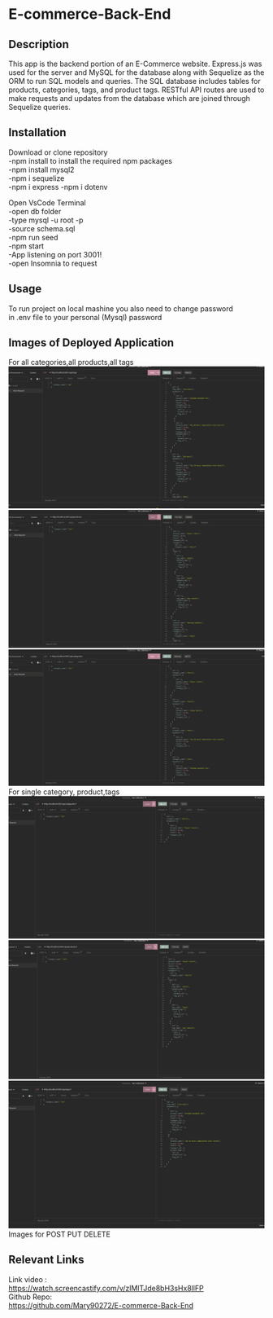 # E-commerce-Back-End
## Description
This app is the backend portion of an E-Commerce website. Express.js was used for the server and MySQL for the database along with Sequelize as the ORM to run SQL models and queries. The SQL database includes tables for products, categories, tags, and product tags. RESTful API routes are used to make requests and updates from the database which are joined through Sequelize queries.

## Installation
Download or clone repository<br>
-npm install to install the required npm packages<br>
-npm install mysql2<br>
-npm i sequelize<br>
-npm i express
-npm i dotenv<br>

Open VsCode Terminal<br>
-open db folder<br>
-type mysql -u root -p<br>
-source schema.sql<br>
-npm run seed<br>
-npm start<br>
-App listening on port 3001!<br>
-open Insomnia to request<br>

## Usage
To run project on local mashine you also need to change password<br>
in .env file to your personal (Mysql) password<br>
## Images of Deployed Application
For all categories,all products,all tags<br>
![alt text](assets/images/tags.png)
![alt text](assets/images/products.png)
![alt text](assets/images/categories.png)
For single category, product,tags<br>
![alt text](assets/images/categories_each.png)
![alt text](assets/images/product_each.png)
![alt text](assets/images/tags_each.png)
Images for POST PUT DELETE 



## Relevant Links
Link video :<br>
https://watch.screencastify.com/v/zlMlTJde8bH3sHx8llFP<br>
Github Repo:<br> 
https://github.com/Mary90272/E-commerce-Back-End
